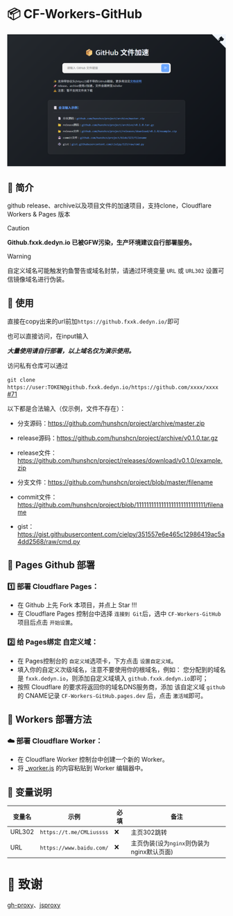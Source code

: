 # 📦 CF-Workers-GitHub
![img](./img.png)
## 📝 简介
github release、archive以及项目文件的加速项目，支持clone，Cloudflare Workers & Pages 版本

> [!CAUTION]
> **Github.fxxk.dedyn.io 已被GFW污染，生产环境建议自行部署服务。**

> [!WARNING]
> 自定义域名可能触发钓鱼警告或域名封禁，请通过环境变量 `URL` 或 `URL302` 设置可信镜像域名进行伪装。

## 🚀 使用

直接在copy出来的url前加`https://github.fxxk.dedyn.io/`即可

也可以直接访问，在input输入

***大量使用请自行部署，以上域名仅为演示使用。***

访问私有仓库可以通过

`git clone https://user:TOKEN@github.fxxk.dedyn.io/https://github.com/xxxx/xxxx` [#71](https://github.com/hunshcn/gh-proxy/issues/71)

以下都是合法输入（仅示例，文件不存在）：

- 分支源码：https://github.com/hunshcn/project/archive/master.zip

- release源码：https://github.com/hunshcn/project/archive/v0.1.0.tar.gz

- release文件：https://github.com/hunshcn/project/releases/download/v0.1.0/example.zip

- 分支文件：https://github.com/hunshcn/project/blob/master/filename

- commit文件：https://github.com/hunshcn/project/blob/1111111111111111111111111111/filename

- gist：https://gist.githubusercontent.com/cielpy/351557e6e465c12986419ac5a4dd2568/raw/cmd.py

## 📄 Pages Github 部署

### 1️⃣ 部署 Cloudflare Pages：
   - 在 Github 上先 Fork 本项目，并点上 Star !!!
   - 在 Cloudflare Pages 控制台中选择 `连接到 Git`后，选中 `CF-Workers-GitHub`项目后点击 `开始设置`。
     
### 2️⃣ 给 Pages绑定 自定义域：
   - 在 Pages控制台的 `自定义域`选项卡，下方点击 `设置自定义域`。
   - 填入你的自定义次级域名，注意不要使用你的根域名，例如：
     您分配到的域名是 `fxxk.dedyn.io`，则添加自定义域填入 `github.fxxk.dedyn.io`即可；
   - 按照 Cloudflare 的要求将返回你的域名DNS服务商，添加 该自定义域 `github`的 CNAME记录 `CF-Workers-GitHub.pages.dev` 后，点击 `激活域`即可。

## 👷 Workers 部署方法
### ☁️ 部署 Cloudflare Worker：

   - 在 Cloudflare Worker 控制台中创建一个新的 Worker。
   - 将 [_worker.js](https://github.com/cmliu/CF-Workers-GitHub/blob/main/_worker.js)  的内容粘贴到 Worker 编辑器中。

## 🔧 变量说明
| 变量名 | 示例 | 必填 | 备注 |
|--|--|--|--|
| URL302 | `https://t.me/CMLiussss` |❌| 主页302跳转 |
| URL | `https://www.baidu.com/` |❌| 主页伪装(设为`nginx`则伪装为nginx默认页面) |

# 🙏 致谢
[gh-proxy](https://github.com/hunshcn/gh-proxy)、[jsproxy](https://github.com/EtherDream/jsproxy/)
